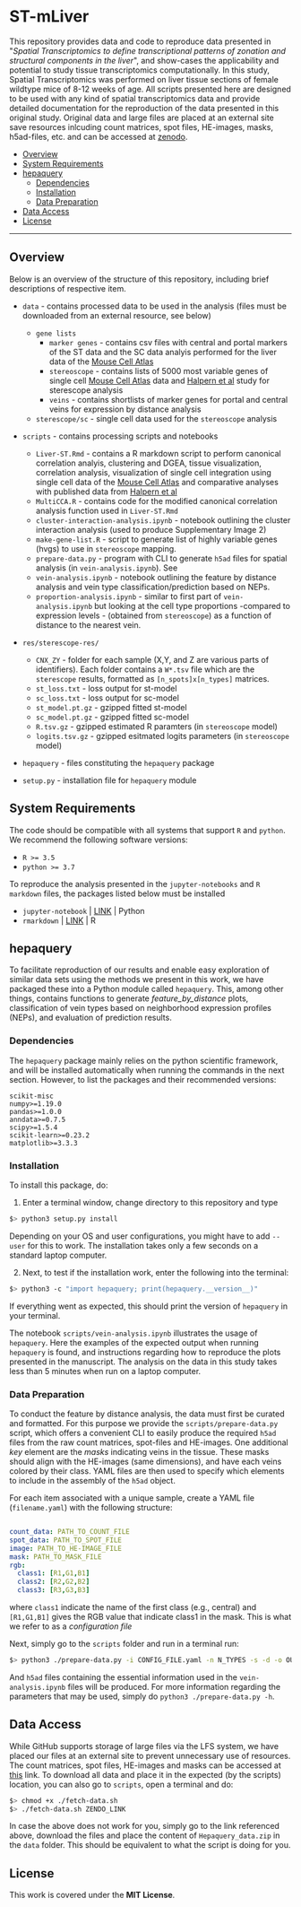 # ST-mLiver 

This repository provides data and code to reproduce data presented in "_Spatial
Transcriptomics to define transcriptional patterns of zonation and structural
components in the liver_", and show-cases the applicability and potential to
study tissue transcriptomics computationally. In this study, Spatial
Transcriptomics was performed on liver tissue sections of female wildtype mice
of 8-12 weeks of age. All scripts presented here are designed to be used with
any kind of spatial transcriptomics data and provide detailed documentation for
the reproduction of the data presented in this original study. Original data and
large files are placed at an external site save resources inlcuding count
matrices, spot files, HE-images, masks, h5ad-files, etc. and can be accessed at
[zenodo](10.5281/zenodo.4399655).

* [Overview](#overview)
* [System Requirements](#system-requirents)
* [hepaquery](#hepaquery)
    * [Dependencies](#dependencies)
    * [Installation](#installation)
    * [Data Preparation](#data-preparation)
* [Data Access](#data-access)
* [License](#license)

<hr>

## Overview

Below is an overview of the structure of this repository, including brief descriptions of respective item.

* `data` - contains processed data to be used in the analysis (files must be downloaded from an external resource, see below)
	* `gene lists`
        * `marker genes` - contains csv files with central and portal markers of the ST data and the SC data analyis performed for the liver data of the [Mouse Cell Atlas](https://www.cell.com/cell/fulltext/S0092-8674%2818%2930116-8)
        * `stereoscope` - contains lists of 5000 most variable genes of single cell [Mouse Cell Atlas](https://www.cell.com/cell/fulltext/S0092-8674%2818%2930116-8) data and [Halpern et al](https://www.nature.com/articles/nature21065) study for sterescope analysis
        * `veins` - contains shortlists of marker genes for portal and central veins for expression by distance analysis
    * `sterescope/sc` - single cell data used for the `stereoscope` analysis
* `scripts` - contains processing scripts and notebooks
	* `Liver-ST.Rmd` - contains a R markdown script to perform canonical correlation analyis, clustering and DGEA, tissue visualization, correlation analysis, visualization of single cell integration using single cell data of the [Mouse Cell Atlas](https://www.cell.com/cell/fulltext/S0092-8674%2818%2930116-8) and comparative analyses with published data from [Halpern et al](https://www.nature.com/articles/nature21065)
	* `MultiCCA.R` - contains code for the modified canonical correlation analysis function used in `Liver-ST.Rmd`
    * `cluster-interaction-analysis.ipynb` - notebook outlining the cluster interaction analysis (used to produce Supplementary Image 2)
    * `make-gene-list.R` - script to generate list of highly variable genes (hvgs) to use in `stereoscope` mapping.
    * `prepare-data.py` - program with CLI to generate `h5ad` files for spatial analysis (in `vein-analysis.ipynb`). See
    * `vein-analysis.ipynb` - notebook outlining the feature by distance analysis and vein type classification/prediction based on NEPs.
    * `proportion-analysis.ipynb` - similar to first part of `vein-analysis.ipynb` but looking at the cell type proportions  -compared to expression levels - (obtained from `stereoscope`) as a function of distance to the nearest vein.
* `res/sterescope-res/`
    * `CNX_ZY` - folder for each sample (X,Y, and Z are various parts of identifiers). Each folder contains a `W*.tsv` file which are the `sterescope` results, formatted as `[n_spots]x[n_types]` matrices.
    * `st_loss.txt` - loss output for st-model
    * `sc_loss.txt` - loss output for sc-model
    * `st_model.pt.gz` - gzipped fitted st-model
    * `sc_model.pt.gz` - gzipped fitted sc-model
    * `R.tsv.gz` - gzipped estimated R paramters (in `stereoscope` model)
    * `logits.tsv.gz` - gzipped esitmated logits parameters (in `stereoscope` model)

* `hepaquery` - files constituting the `hepaquery` package
* `setup.py` - installation file for `hepaquery` module

## System Requirements
The code should be compatible with all systems that support `R` and `python`. We recommend the following software versions:
- `R >= 3.5`
- `python >= 3.7`

To reproduce the analysis presented in the `jupyter-notebooks` and `R markdown` files, the packages listed below must be installed

- `jupyter-notebook` | [LINK](https://jupyter.org/install) | Python
- `rmarkdown` | [LINK](https://rmarkdown.rstudio.com/docs/) | R


## hepaquery
To facilitate reproduction of our results and enable easy exploration of similar
data sets using the methods we present in this work, we have packaged these into
a Python module called `hepaquery`. This, among other things, contains functions
to generate _feature\_by\_distance_ plots, classification of vein types based on
neighborhood expression profiles (NEPs), and evaluation of prediction results.

### Dependencies

The `hepaquery` package mainly relies on the python scientific framework, and
will be installed automatically when running the commands in the next section.
However, to list the packages and their recommended versions:

```
scikit-misc
numpy>=1.19.0
pandas>=1.0.0
anndata>=0.7.5
scipy>=1.5.4
scikit-learn>=0.23.2
matplotlib>=3.3.3
```

### Installation
To install this package, do:

1. Enter a terminal window, change directory to this repository and type

```sh
$> python3 setup.py install

```

Depending on your OS and user configurations, you might have to add `--user` for
this to work. The installation takes only a few seconds on a standard laptop
computer.

2. Next, to test if the installation work, enter the following into the terminal:

```sh
$> python3 -c "import hepaquery; print(hepaquery.__version__)"

```
If everything went as expected, this should print the version of `hepaquery` in your terminal.

The notebook `scripts/vein-analysis.ipynb` illustrates the usage of `hepaquery`.
Here the examples of the expected output when running `hepaquery` is found, and
instructions regarding how to reproduce the plots presented in the manuscript.
The analysis on the data in this study takes less than 5 minutes when run on a
laptop computer.

### Data Preparation

To conduct the feature by distance analysis, the data must first be curated and
formatted. For this purpose we provide the `scripts/prepare-data.py` script,
which offers a convenient CLI to easily produce the required `h5ad` files from
the raw count matrices, spot-files and HE-images. One additional _key_ element
are the *masks* indicating veins in the tissue. These masks should align with
the HE-images (same dimensions), and have each veins colored by their class.
YAML files are then used to specify which elements to include in the assembly of
the `h5ad` object.

For each item associated with a unique sample, create a YAML file
(`filename.yaml`) with the following structure:

```yaml

count_data: PATH_TO_COUNT_FILE
spot_data: PATH_TO_SPOT_FILE
image: PATH_TO_HE-IMAGE_FILE
mask: PATH_TO_MASK_FILE
rgb:
  class1: [R1,G1,B1]
  class2: [R2,G2,B2]
  class3: [R3,G3,B3]
```

where `class1` indicate the name of the first class (e.g., central) and `[R1,G1,B1]` gives the RGB value that indicate class1 in the mask. This is what we refer to as a *configuration file*

Next, simply go to the `scripts` folder and run in a terminal run:

```sh
$> python3 ./prepare-data.py -i CONFIG_FILE.yaml -n N_TYPES -s -d -o OUT_DIR
```
And `h5ad` files containing the essential information used in the
`vein-analysis.ipynb` files will be produced. For more information regarding the
parameters that may be used, simply do `python3 ./prepare-data.py -h`.

## Data Access

While GitHub supports storage of large files via the LFS system, we have placed
our files at an external site to prevent unnecessary use of resources. The count
matrices, spot files, HE-images and masks can be accessed at [this](10.5281/zenodo.4399655) link.
To download all data and place it in the expected (by the scripts) location, you
can also go to `scripts`, open a terminal and do:

```sh
$> chmod +x ./fetch-data.sh
$> ./fetch-data.sh ZENDO_LINK
```

In case the above does not work for you, simply go to the link referenced above,
download the files and place the content of `Hepaquery_data.zip` in the `data`
folder. This should be equivalent to what the script is doing for you.

## License
This work is covered under the **MIT License**.
